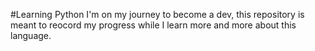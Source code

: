 #Learning Python
I'm on my journey to become a dev, this repository is meant to reocord my progress while I learn more and more about this language. 
